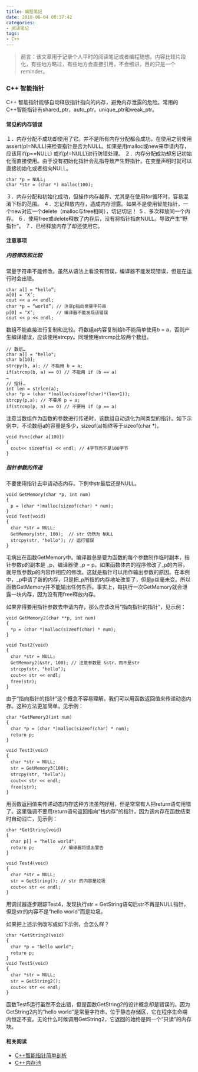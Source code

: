 ```yaml
---
title: 编程笔记
date: 2018-06-04 00:37:42
categories:
- 阅读笔记
tags:
- C++
---
```

> 前言：该文章用于记录个人平时的阅读笔记或者编程随想。内容比较片段化，有些地方略过，有些地方会直接引用，不会细讲，目的只是一个reminder。

### C++ 智能指针
C++ 智能指针能够自动释放指针指向的内存，避免内存泄露的危险。常用的C++智能指针有shared_ptr，auto_ptr，unique_ptr和weak_ptr。

#### 常见的内存错误
１．内存分配不成功却使用了它。并不是所有内存分配都会成功，在使用之前使用assert(p!=NULL)来检查指针是否为NULL。如果是用malloc或new来申请内存，应该用if(p==NULL) 或if(p!=NULL)进行防错处理。
２．内存分配成功却忘记初始化而直接使用。由于没有初始化指针会乱指导致产生野指针。在变量声明时就可以直接初始化或者指向NULL。
```
char *p = NULL;
char *str = (char *) malloc(100);
```
３．内存分配和初始化成功，但操作内存越界、尤其是在使用for循环时，容易混淆下标的范围。
４．忘记释放内存，造成内存泄露。如果不是使用智能指针，一个new对应一个delete（malloc与free相同），切记切记！
５．多次释放同一个内存。
６．使用free或delete释放了内存后，没有将指针指向NULL。导致产生“野指针”。
７．已经释放内存了却还使用它。

#### 注意事项
##### 内容修改和比较
常量字符串不能修改。虽然从语法上看没有错误，编译器不能发现错误，但是在运行时会出错。
```
char a[] = “hello”;
a[0] = ‘X’;
cout << a << endl;
char *p = “world”; // 注意p指向常量字符串
p[0] = ‘X’;        // 编译器不能发现该错误
cout << p << endl;
```
数组不能直接进行复制和比较。将数组a内容复制给b不能简单使用b = a，否则产生编译错误，应该使用strcpy。同理使用strcmp比较两个数组。
```
// 数组…
char a[] = "hello";
char b[10];
strcpy(b, a); // 不能用 b = a;
if(strcmp(b, a) == 0) // 不能用 if (b == a)
…
// 指针…
int len = strlen(a);
char *p = (char *)malloc(sizeof(char)*(len+1));
strcpy(p,a); // 不要用 p = a;
if(strcmp(p, a) == 0) // 不要用 if (p == a)
```
注意当数组作为函数的参数进行传递时，该数组自动退化为同类型的指针。如下示例中，不论数组a的容量是多少，sizeof(a)始终等于sizeof(char \*)。
```
void Func(char a[100])
{
　cout<< sizeof(a) << endl; // 4字节而不是100字节
}
```
##### 指针参数的传递
不要使用指针去申请动态内存。下例中str最后还是NULL。
```
void GetMemory(char *p, int num)
{
　p = (char *)malloc(sizeof(char) * num);
}
void Test(void)
{
　char *str = NULL;
　GetMemory(str, 100);  // str 仍然为 NULL
　strcpy(str, "hello"); // 运行错误
}
```
毛病出在函数GetMemory中。编译器总是要为函数的每个参数制作临时副本，指针参数p的副本是 \_p，编译器使 \_p = p。如果函数体内的程序修改了_p的内容，就导致参数p的内容作相应的修改。这就是指针可以用作输出参数的原因。在本例中，\_p申请了新的内存，只是把_p所指的内存地址改变了，但是p丝毫未变。所以函数GetMemory并不能输出任何东西。事实上，每执行一次GetMemory就会泄露一块内存，因为没有用free释放内存。

如果非得要用指针参数去申请内存，那么应该改用“指向指针的指针”，见示例：
```
void GetMemory2(char **p, int num)
{
　*p = (char *)malloc(sizeof(char) * num);
}

void Test2(void)
{
　char *str = NULL;
　GetMemory2(&str, 100); // 注意参数是 &str，而不是str
　strcpy(str, "hello");
　cout<< str << endl;
　free(str);
}
```
由于“指向指针的指针”这个概念不容易理解，我们可以用函数返回值来传递动态内存。这种方法更加简单，见示例：
```
char *GetMemory3(int num)
{
　char *p = (char *)malloc(sizeof(char) * num);
　return p;
}

void Test3(void)
{
　char *str = NULL;
　str = GetMemory3(100);
　strcpy(str, "hello");
　cout<< str << endl;
　free(str);
}
```
用函数返回值来传递动态内存这种方法虽然好用，但是常常有人把return语句用错了。这里强调不要用return语句返回指向“栈内存”的指针，因为该内存在函数结束时自动消亡，见示例：
```
char *GetString(void)
{
　char p[] = "hello world";
　return p;          // 编译器将提出警告
}

void Test4(void)
{
　char *str = NULL;
　str = GetString(); // str 的内容是垃圾
　cout<< str << endl;
}
```
用调试器逐步跟踪Test4，发现执行str = GetString语句后str不再是NULL指针，但是str的内容不是“hello world”而是垃圾。

如果把上述示例改写成如下示例，会怎么样？
```
char *GetString2(void)
{
　char *p = "hello world";
　return p;
}
void Test5(void)
{
　char *str = NULL;
　str = GetString2();
　cout<< str << endl;
}
```
函数Test5运行虽然不会出错，但是函数GetString2的设计概念却是错误的。因为GetString2内的“hello world”是常量字符串，位于静态存储区，它在程序生命期内恒定不变。无论什么时候调用GetString2，它返回的始终是同一个“只读”的内存块。

#### 相关阅读
  + [C++智能指针简单剖析](https://www.cnblogs.com/lanxuezaipiao/p/4132096.html)
  + [C++内存池](https://www.cnblogs.com/dragon2012/p/3847966.html)
